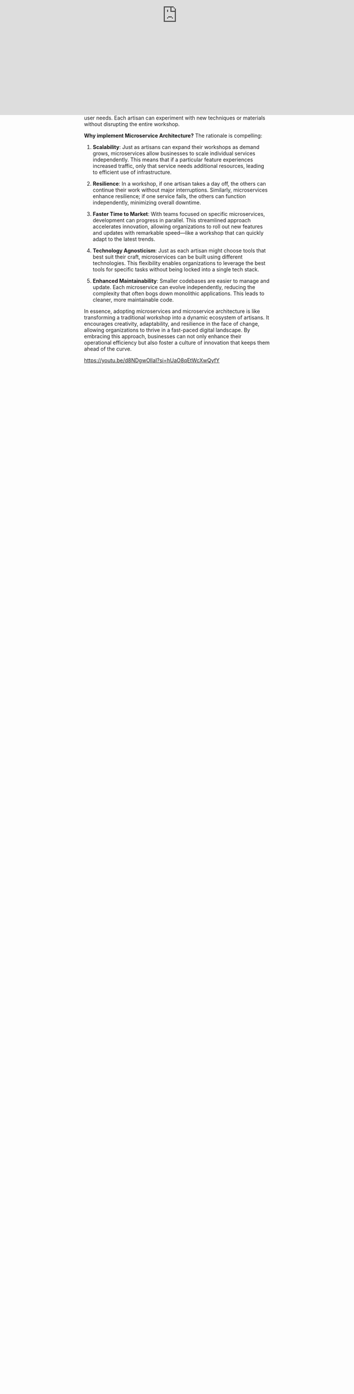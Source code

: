 [[Microservices]] are really only possible with the proper use of [[Containers]], and using [[Container Orchestration]] tooling like [[Kubernetes]]. When many [[Microservices]] have been created, senior engineering executives will need to architect a [[Service Mesh]]. 

<iframe style="display:block;position:absolute;top:0;left:0;width:100%;aspect-ratio:16/9;" src="https://www.youtube.com/embed/lL_j7ilk7rc?si=MQt72cGS4xcCz5MS" title="YouTube video player" frameborder="0" allow="accelerometer; autoplay; clipboard-write; encrypted-media; gyroscope; picture-in-picture; web-share" referrerpolicy="strict-origin-when-cross-origin" allowfullscreen></iframe>

[Microservices explained in 5 Minutes.](https://youtu.be/lL_j7ilk7rc?si=gMtKl3jCI0MrwRu6) 5 minutes or less.  [[YouTube]]. 

According to [[Poe AI]]:

> [!NOTE]
> Imagine a bustling workshop filled with artisans, each specializing in their craft—potters shaping clay, weavers creating intricate patterns, and blacksmiths forging tools. This is akin to the world of microservices, where each small, autonomous service focuses on a specific function, working harmoniously within a larger system.
> 
> **Microservices** are like these skilled artisans, each responsible for a distinct piece of the overall puzzle. Instead of a monolithic structure where everything is intertwined—like a single massive machine—microservices break down applications into smaller, independent components. Each microservice communicates through well-defined APIs, allowing them to operate in tandem while retaining their individuality. This modular approach paves the way for flexibility and innovation.
> 
> **Microservice Architecture**, then, is the blueprint for this workshop. It emphasizes decentralized governance, where teams can independently develop, deploy, and scale their microservices. This architecture fosters agility, enabling organizations to respond swiftly to changes in the market or user needs. Each artisan can experiment with new techniques or materials without disrupting the entire workshop.
> 
> **Why implement Microservice Architecture?** The rationale is compelling:
> 
> 1. **Scalability**: Just as artisans can expand their workshops as demand grows, microservices allow businesses to scale individual services independently. This means that if a particular feature experiences increased traffic, only that service needs additional resources, leading to efficient use of infrastructure.
>     
> 2. **Resilience**: In a workshop, if one artisan takes a day off, the others can continue their work without major interruptions. Similarly, microservices enhance resilience; if one service fails, the others can function independently, minimizing overall downtime.
>     
> 3. **Faster Time to Market**: With teams focused on specific microservices, development can progress in parallel. This streamlined approach accelerates innovation, allowing organizations to roll out new features and updates with remarkable speed—like a workshop that can quickly adapt to the latest trends.
>     
> 4. **Technology Agnosticism**: Just as each artisan might choose tools that best suit their craft, microservices can be built using different technologies. This flexibility enables organizations to leverage the best tools for specific tasks without being locked into a single tech stack.
>     
> 5. **Enhanced Maintainability**: Smaller codebases are easier to manage and update. Each microservice can evolve independently, reducing the complexity that often bogs down monolithic applications. This leads to cleaner, more maintainable code.
>     
> 
> In essence, adopting microservices and microservice architecture is like transforming a traditional workshop into a dynamic ecosystem of artisans. It encourages creativity, adaptability, and resilience in the face of change, allowing organizations to thrive in a fast-paced digital landscape. By embracing this approach, businesses can not only enhance their operational efficiency but also foster a culture of innovation that keeps them ahead of the curve.

https://youtu.be/d8NDgwOllaI?si=hUaO8qEtWcXwQyfY